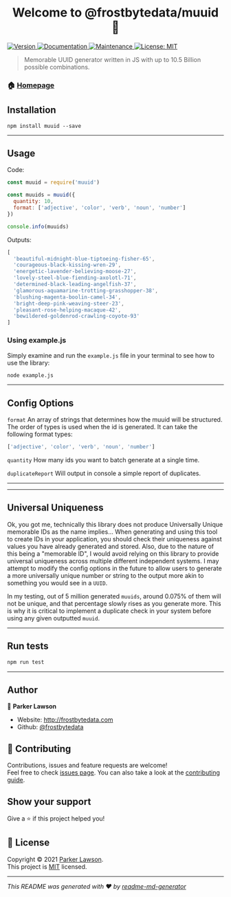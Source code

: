 <h1 align="center">Welcome to @frostbytedata/muuid 👋</h1>
<p>
  <a href="https://www.npmjs.com/package/@frostbytedata/muuid" target="_blank">
    <img alt="Version" src="https://img.shields.io/npm/v/@frostbytedata/muuid.svg">
  </a>
  <a href="https://github.com/frostbytedata/muuid#readme" target="_blank">
    <img alt="Documentation" src="https://img.shields.io/badge/documentation-yes-brightgreen.svg" />
  </a>
  <a href="https://github.com/frostbytedata/muuid/graphs/commit-activity" target="_blank">
    <img alt="Maintenance" src="https://img.shields.io/badge/Maintained%3F-yes-green.svg" />
  </a>
  <a href="https://github.com/frostbytedata/muuid/blob/master/LICENSE" target="_blank">
    <img alt="License: MIT" src="https://img.shields.io/github/license/frostbytedata/@frostbytedata/muuid" />
  </a>
</p>

> Memorable UUID generator written in JS with up to 10.5 Billion possible combinations.

### 🏠 [Homepage](https://github.com/frostbytedata/muuid#readme)


## Installation
```shell 
npm install muuid --save
```
---
## Usage

Code:
```js
const muuid = require('muuid')

const muuids = muuid({
  quantity: 10,
  format: ['adjective', 'color', 'verb', 'noun', 'number']
})

console.info(muuids)
```
Outputs:

```js
[
  'beautiful-midnight-blue-tiptoeing-fisher-65',
  'courageous-black-kissing-wren-29',
  'energetic-lavender-believing-moose-27',
  'lovely-steel-blue-fiending-axolotl-71',
  'determined-black-leading-angelfish-37',
  'glamorous-aquamarine-trotting-grasshopper-38',
  'blushing-magenta-boolin-camel-34',
  'bright-deep-pink-weaving-steer-23',
  'pleasant-rose-helping-macaque-42',
  'bewildered-goldenrod-crawling-coyote-93'
]
```

### Using example.js

Simply examine and run the `example.js` file in your terminal to see how to use the library:

```sh
node example.js
```

---
## Config Options

`format` An array of strings that 
determines how the muuid will be structured. 
The order of types is used when the id is generated. 
It can take the following format types:
```js
['adjective', 'color', 'verb', 'noun', 'number']
```

`quantity` How many ids you want to batch generate at a single time.

`duplicateReport` Will output in console a simple report of duplicates.

---

---
## Universal Uniqueness

Ok, you got me, technically this library does not produce Universally Unique memorable IDs as the name implies...
When generating and using this tool to create IDs in your application, you should check their uniqueness against values you have already generated and stored.
Also, due to the nature of this being a "memorable ID", I would avoid relying on this library to provide universal uniqueness across multiple different independent systems.
I may attempt to modify the config options in the future to allow users to generate a more universally unique number or string to the output more akin to something you would see in a `UUID`.

In my testing, out of 5 million generated `muuids`, around 0.075% of them will not be unique, and that percentage slowly rises as you generate more. This is why it is critical to implement a duplicate check in your system before using any given outputted `muuid`.

---

## Run tests

```sh
npm run test
```
---
## Author

👤 **Parker Lawson**

* Website: http://frostbytedata.com
* Github: [@frostbytedata](https://github.com/frostbytedata)

## 🤝 Contributing

Contributions, issues and feature requests are welcome!<br />Feel free to check [issues page](https://github.com/frostbytedata/muuid/issues). You can also take a look at the [contributing guide](https://github.com/frostbytedata/muuid/blob/master/CONTRIBUTING.md).

## Show your support

Give a ⭐️ if this project helped you!

## 📝 License

Copyright © 2021 [Parker Lawson](https://github.com/frostbytedata).<br />
This project is [MIT](https://github.com/frostbytedata/muuid/blob/master/LICENSE) licensed.

***
_This README was generated with ❤️ by [readme-md-generator](https://github.com/kefranabg/readme-md-generator)_
